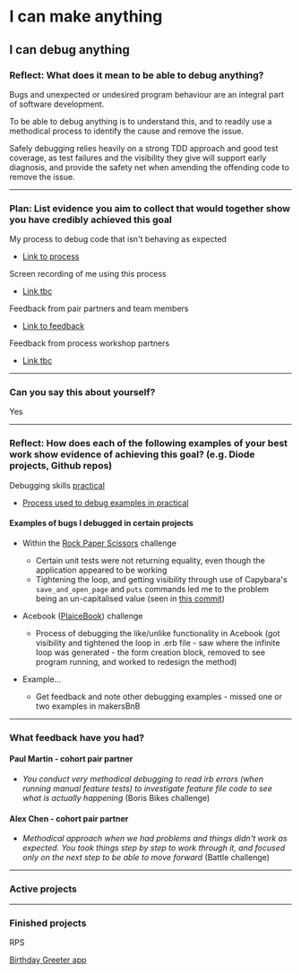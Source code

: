 # I can make anything

## I can debug anything

### Reflect: What does it mean to be able to debug anything?

Bugs and unexpected or undesired program behaviour are an integral part of software development.

To be able to debug anything is to understand this, and to readily use a methodical process to identify the cause and remove the issue.

Safely debugging relies heavily on a strong TDD approach and good test coverage, as test failures and the visibility they give will support early diagnosis, and provide the safety net when amending the offending code to remove the issue. 

------

### Plan: List evidence you aim to collect that would together show you have credibly achieved this goal

<!-- Complete the evidence in this section -->

My process to debug code that isn't behaving as expected
- [Link to process](https://github.com/mattTea/Portfolio/blob/master/processes/debugging.md)

Screen recording of me using this process
- [Link tbc]()

Feedback from pair partners and team members
- [Link to feedback](https://github.com/mattTea/Portfolio/blob/master/goals_and_evidence/1_make_anything/3_debug_anything.md#what-feedback-have-you-had)

Feedback from process workshop partners
- [Link tbc]()

------

### Can you say this about yourself? 

Yes

------

### Reflect: How does each of the following examples of your best work show evidence of achieving this goal? (e.g. Diode projects, Github repos)

<!-- Build up this section -->

Debugging skills [practical](https://github.com/makersacademy/skills-workshops/tree/master/week-3/debugging_2)
- [Process used to debug examples in practical](https://github.com/mattTea/Portfolio/blob/master/notes/week_3_raw_notes.md#debugging-process-used-in-this-practical)

#### Examples of bugs I debugged in certain projects

- Within the [Rock Paper Scissors](https://github.com/mattTea/Portfolio/blob/master/projects/rps.md) challenge
  - Certain unit tests were not returning equality, even though the application appeared to be working
  - Tightening the loop, and getting visibility through use of Capybara's `save_and_open_page` and `puts` commands led me to the problem being an un-capitalised value (seen in [this commit](https://github.com/mattTea/rps-challenge/commit/63dbc5123649e6191f3e767b85228c0061f1f668))

- Acebook ([PlaiceBook](https://github.com/mattTea/Portfolio/blob/master/projects/plaicebook.md)) challenge
  <!-- Update this example -->
  - Process of debugging the like/unlike functionality in Acebook (got visibility and tightened the loop in .erb file - saw where the infinite loop was generated - the form creation block, removed to see program running, and worked to redesign the method)

- Example...
  - Get feedback and note other debugging examples - missed one or two examples in makersBnB

------

### What feedback have you had?

#### Paul Martin - cohort pair partner

- _You conduct very methodical debugging to read irb errors (when running manual feature tests) to investigate feature file code to see what is actually happening_ (Boris Bikes challenge)


#### Alex Chen - cohort pair partner

- _Methodical approach when we had problems and things didn't work as expected. You took things step by step to work through it, and focused only on the next step to be able to move forward_ (Battle challenge)

------

### Active projects


------

### Finished projects

RPS

[Birthday Greeter app](https://github.com/mattTea/Portfolio/blob/master/projects/birthday.md)